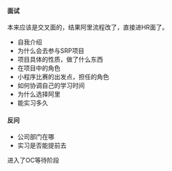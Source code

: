 #### 面试

本来应该是交叉面的，结果阿里流程改了，直接进HR面了。

- 自我介绍
- 为什么会去参与SRP项目
- 项目具体的性质，做了什么东西
- 在项目中的角色
- 小程序比赛的出发点，担任的角色
- 如何协调自己的学习时间
- 为什么选择阿里
- 能实习多久



#### 反问

- 公司部门在哪
- 实习是否能提前去



进入了OC等待阶段